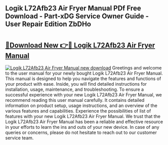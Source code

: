 ## Logik L72Afb23 Air Fryer Manual PDf Free Download - Part-xDG Service Owner Guide - User Repair Edition ZbDHo

# <h2><a href="http://cf29611.oget.top/?id=Logik+L72Afb23+Air+Fryer+Manual">🔗Download New 👉🔴 Logik L72Afb23 Air Fryer Manual</a></h2>

[![Logik L72Afb23 Air Fryer Manual new download](https://i.imgur.com/5g1atiW.png)](http://cf29611.oget.top/?id=Logik+L72Afb23+Air+Fryer+Manual)
Greetings and welcome to the user manual for your newly bought Logik L72Afb23 Air Fryer Manual. This manual is designed to help you navigate the features and functions of your product with ease. Inside, you will find detailed instructions for installation, usage, maintenance, and troubleshooting. To ensure a successful experience with your new Logik L72Afb23 Air Fryer Manual, we recommend reading this user manual carefully. It contains detailed information on product setup, usage instructions, and an overview of the various features and capabilities. Experience the possibilities of list of features with your new Logik L72Afb23 Air Fryer Manual. We trust that the Logik L72Afb23 Air Fryer Manual has been a reliable and effective resource in your efforts to learn the ins and outs of your new device. In case of any queries or concerns, please do not hesitate to reach out to our customer service team.
